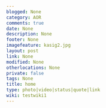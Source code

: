 ```yaml
---
blogged: None
category: AOR
comments: true
date: None
description: None
footer: None
imagefeature: kasig2.jpg
layout: post
link: None
modified: None
otherlocations: None
private: false
tags: None
title: home
type: photo|video|status|quote|link
wiki: testwiki1
---
```

<!--summary-->